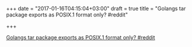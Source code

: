 +++
date = "2017-01-16T04:15:04+03:00"
draft = true
title = "Golangs tar package exports as POSIX.1 format only?  #reddit"

+++

<p><a href="https://t.co/mhQWIa4vGt">Golangs tar package exports as POSIX.1 format only?  #reddit</a></p>
